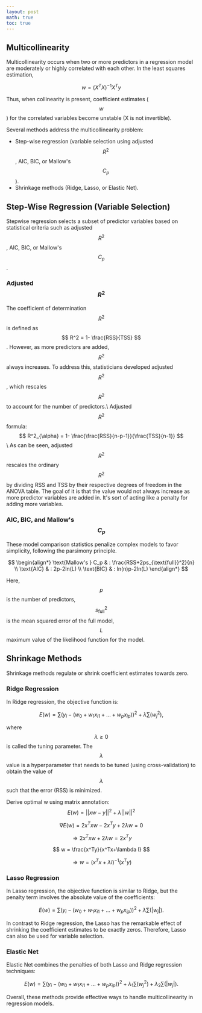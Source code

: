 ```yaml
---
layout: post
math: true
toc: true
---
```

## Multicollinearity 

Multicollinearity occurs when two or more predictors in a regression model are moderately or highly correlated with each other. In the least squares estimation, 

$$ w = (X^TX)^{-1}X^T y $$

Thus, when collinearity is present, coefficient estimates ($$ w $$) for the correlated variables become unstable (X is not invertible).

Several methods address the multicollinearity problem:

- Step-wise regression (variable selection using adjusted $$ R^2 $$, AIC, BIC, or Mallow's $$ C_p $$).
- Shrinkage methods (Ridge, Lasso, or Elastic Net).

## Step-Wise Regression (Variable Selection)

Stepwise regression selects a subset of predictor variables based on statistical criteria such as adjusted $$ R^2 $$, AIC, BIC, or Mallow's $$ C_p $$.

### Adjusted $$ R^2 $$

The coefficient of determination $$ R^2 $$ is defined as $$ R^2 = 1- \frac{RSS}{TSS} $$. However, as more predictors are added, $$ R^2 $$ always increases. To address this, statisticians developed adjusted $$ R^2 $$, which rescales $$ R^2 $$ to account for the number of predictors.\\
Adjusted $$ R^2 $$ formula:  $$ R^2_{\alpha} = 1- \frac{\frac{RSS}{n-p-1}}{\frac{TSS}{n-1}} $$ \\
As can be seen, adjusted $$ R^2 $$ rescales the ordinary $$ R^2 $$ by dividing RSS and TSS by their respective degrees of freedom in the ANOVA table. The goal of it is that the value would not always increase as more predictor variables are added in. It's sort of acting like a penalty for adding more variables. 

### AIC, BIC, and Mallow's $$ C_p $$

These model comparison statistics penalize complex models to favor simplicity, following the parsimony principle.

$$
\begin{align*}
\text{Mallow's } C_p & : \frac{RSS+2ps_{\text{full}}^2}{n} \\
\text{AIC} & : 2p-2ln(L) \\
\text{BIC} & : ln(n)p-2ln(L)
\end{align*}
$$

Here, $$ p $$ is the number of predictors, $$ s_{\text{full}}^2 $$ is the mean squared error of the full model, $$L$$ maximum value of the likelihood function for the model.

## Shrinkage Methods

Shrinkage methods regulate or shrink coefficient estimates towards zero.

### Ridge Regression

In Ridge regression, the objective function is:

$$
E(w) = \sum(y_i - (w_0 + w_1x_{i1} + \ldots + w_p x_{ip}))^2 + \lambda \sum (w_j^2),
$$

where $$ \lambda \geq 0 $$ is called the tuning parameter. The $$\lambda$$ value is a hyperparameter that needs to be tuned (using cross-validation) to obtain the value of $$\lambda$$ such that the error (RSS) is minimized.




Derive optimal w using matrix annotation: 
$$ E(w) = ||xw-y||^2+\lambda ||w||^2 $$

$$ \nabla E(w) = 2x^Txw - 2x^Ty+ 2 \lambda w =0 $$

$$ \Rightarrow 2x^Txw + 2\lambda w = 2x^T y $$

$$ w = \frac{x^Ty}{x^Tx+\lambda I} $$

$$ \Rightarrow w = (x^Tx + \lambda I)^{-1}(x^Ty) $$

### Lasso Regression

In Lasso regression, the objective function is similar to Ridge, but the penalty term involves the absolute value of the coefficients:

$$
E(w) = \sum(y_i - (w_0 + w_1x_{i1} + \ldots + w_p x_{ip}))^2 + \lambda \sum (|w_j|).
$$

In contrast to Ridge regression, the Lasso has the remarkable effect of shrinking the coefficient estimates to be exactly zeros. Therefore, Lasso can also be used for variable selection.



### Elastic Net
Elastic Net combines the penalties of both Lasso and Ridge regression techniques:

$$
E(w) = \sum(y_i - (w_0 + w_1x_{i1} + \ldots + w_p x_{ip}))^2 + \lambda_1 \sum (w_j^2) + \lambda_2 \sum (|w_j|).
$$

Overall, these methods provide effective ways to handle multicollinearity in regression models.

